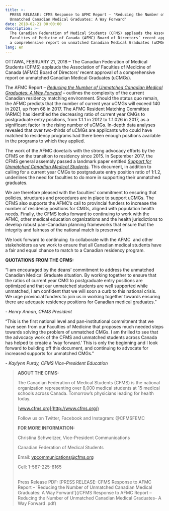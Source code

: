 ```yaml
---
title: >-
  PRESS RELEASE: CFMS Response to AFMC Report – 'Reducing the Number of
  Unmatched Canadian Medical Graduates: A Way Forward'
date: 2018-02-21 00:00:00
description: >-
  The Canadian Federation of Medical Students (CFMS) applauds the Association of
  Faculties of Medicine of Canada (AFMC) Board of Directors’ recent approval of
  a comprehensive report on unmatched Canadian Medical Graduates (uCMGs).
lang: en
---
```


OTTAWA, FEBRUARY 21, 2018 – The Canadian Federation of Medical Students (CFMS) applauds the Association of Faculties of Medicine of Canada (AFMC) Board of Directors’ recent approval of a comprehensive report on unmatched Canadian Medical Graduates (uCMGs).

The AFMC Report – *[Reducing the Number of Unmatched Canadian Medical Graduates: A Way Forward](https://afmc.ca/publications/reducing-number-unmatched-canadian-medical-graduates)* – outlines the complexity of the current Canadian residency matching environment. Should the status quo remain, the AFMC predicts that the number of current year uCMGs will exceed 140 in 2021, up from 68 in 2017. The AFMC Resident Matching Committee (ARMC) has identified the decreasing ratio of current year CMGs to postgraduate entry positions, from 1:1.1 in 2012 to 1:1.026 in 2017, as a significant factor in the rising number of uCMGs. In-depth data analyses revealed that over two-thirds of uCMGs are applicants who could have matched to residency programs had there been enough positions available in the programs to which they applied.

The work of the AFMC dovetails with the strong advocacy efforts by the CFMS on the transition to residency since 2015. In September 2017, the CFMS general assembly passed a landmark paper entitled *[Support for Unmatched Canadian Medical Students](https://www.cfms.org/files/position-papers/agm_2017_support_unmatched.pdf)*. This document, in addition to calling for a current year CMGs to postgraduate entry position ratio of 1:1.2, underlines the need for faculties to do more in supporting their unmatched graduates.

We are therefore pleased with the faculties’ commitment to ensuring that policies, structures and procedures are in place to support uCMGs. The CFMS also supports the AFMC’s call to provincial funders to increase the number of residency positions for CMGs, aligned with population health needs. Finally, the CFMS looks forward to continuing to work with the AFMC, other medical education organizations and the health jurisdictions to develop robust pan-Canadian planning frameworks that ensure that the integrity and fairness of the national match is preserved.

We look forward to continuing&nbsp; to collaborate with the AFMC&nbsp; and other stakeholders as we work to ensure that all Canadian medical students have a fair and equal chance to match to a Canadian residency program.

**QUOTATIONS FROM THE CFMS:**

“I am encouraged by the deans’ commitment to address the unmatched Canadian Medical Graduate situation. By working together to ensure that the ratios of current year CMG to postgraduate entry positions are optimized and that our unmatched students are well supported while unmatched, I am confident that we will soon a curb to this national crisis. We urge provincial funders to join us in working together towards ensuring there are adequate residency positions for Canadian medical graduates.”

*- Henry Annan, CFMS President*

“This is the first national level and pan-institutional commitment that we have seen from our Faculties of Medicine that proposes much needed steps towards solving the problem of unmatched CMGs. I am thrilled to see that the advocacy work of the CFMS and unmatched students across Canada has helped to create a ‘way forward.’ This is only the beginning and I look forward to building off this document, and continuing to advocate for increased supports for unmatched CMGs.”

*- Kaylynn Purdy, CFMS Vice-President Education*

> **ABOUT THE CFMS:**
>
>
> The Canadian Federation of Medical Students (CFMS) is the national organization representing over 8,000 medical students at 15 medical schools across Canada. Tomorrow’s physicians leading for health today.
>
>
> [www.cfms.org](http://www.cfms.org/)
>
>
> Follow us on Twitter, Facebook and Instagram: @CFMSFEMC
>
>
> **FOR MORE INFORMATION:**
>
>
> Christina Schweitzer, Vice-President Communications
>
>
> Canadian Federation of Medical Students
>
>
> Email: [vpcommunications@cfms.org](mailto:vpcommunications@cfms.org)
>
>
> Cell: 1-587-225-8165
>
>
> <br>Press Release PDF: [PRESS RELEASE: CFMS Response to AFMC Report – 'Reducing the Number of Unmatched Canadian Medical Graduates: A Way Forward'](/CFMS Response to AFMC Report – Reducing the Number of Unmatched Canadian Medical Graduates- A Way Forward .pdf)